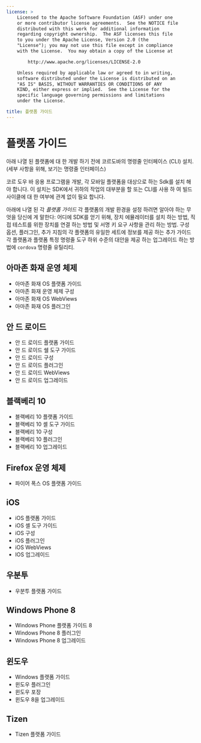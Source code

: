 ```yaml
---
license: >
    Licensed to the Apache Software Foundation (ASF) under one
    or more contributor license agreements.  See the NOTICE file
    distributed with this work for additional information
    regarding copyright ownership.  The ASF licenses this file
    to you under the Apache License, Version 2.0 (the
    "License"); you may not use this file except in compliance
    with the License.  You may obtain a copy of the License at

        http://www.apache.org/licenses/LICENSE-2.0

    Unless required by applicable law or agreed to in writing,
    software distributed under the License is distributed on an
    "AS IS" BASIS, WITHOUT WARRANTIES OR CONDITIONS OF ANY
    KIND, either express or implied.  See the License for the
    specific language governing permissions and limitations
    under the License.

title: 플랫폼 가이드
---
```


# 플랫폼 가이드

아래 나열 된 플랫폼에 대 한 개발 하기 전에 코르도바의 명령줄 인터페이스 (CLI) 설치. (세부 사항을 위해, 보기는 명령줄 인터페이스)

코르 도우 바 응용 프로그램을 개발, 각 모바일 플랫폼을 대상으로 하는 Sdk를 설치 해야 합니다. 이 설치는 SDK에서 귀하의 작업의 대부분을 할 또는 CLI를 사용 하 여 빌드 사이클에 대 한 여부에 관계 없이 필요 합니다.

아래에 나열 된 각 *플랫폼 가이드* 각 플랫폼의 개발 환경을 설정 하려면 알아야 하는 무엇을 당신에 게 말한다: 어디에 SDK를 얻기 위해, 장치 에뮬레이터를 설치 하는 방법, 직접 테스트를 위한 장치를 연결 하는 방법 및 서명 키 요구 사항을 관리 하는 방법. 구성 옵션, 플러그인, 추가 지침의 각 플랫폼의 유일한 세트에 정보를 제공 하는 추가 가이드 각 플랫폼과 플랫폼 특정 명령줄 도구 하위 수준의 대안을 제공 하는 업그레이드 하는 방법에 `cordova` 명령줄 유틸리티.

## 아마존 화재 운영 체제

*   아마존 화재 OS 플랫폼 가이드
*   아마존 화재 운영 체제 구성
*   아마존 화재 OS WebViews
*   아마존 화재 OS 플러그인

## 안 드 로이드

*   안 드 로이드 플랫폼 가이드
*   안 드 로이드 쉘 도구 가이드
*   안 드 로이드 구성
*   안 드 로이드 플러그인
*   안 드 로이드 WebViews
*   안 드 로이드 업그레이드

## 블랙베리 10

*   블랙베리 10 플랫폼 가이드
*   블랙베리 10 셸 도구 가이드
*   블랙베리 10 구성
*   블랙베리 10 플러그인
*   블랙베리 10 업그레이드

## Firefox 운영 체제

*   파이어 폭스 OS 플랫폼 가이드

## iOS

*   iOS 플랫폼 가이드
*   iOS 셸 도구 가이드
*   iOS 구성
*   iOS 플러그인
*   iOS WebViews
*   IOS 업그레이드

## 우분투

*   우분투 플랫폼 가이드

## Windows Phone 8

*   Windows Phone 플랫폼 가이드 8
*   Windows Phone 8 플러그인
*   Windows Phone 8 업그레이드

## 윈도우

*   Windows 플랫폼 가이드
*   윈도우 플러그인
*   윈도우 포장
*   윈도우 8을 업그레이드

## Tizen

*   Tizen 플랫폼 가이드